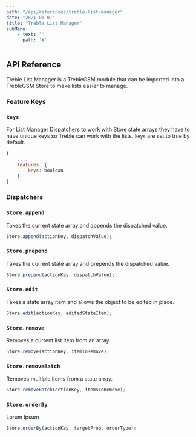 ```yaml
---
path: "/api/references/treble-list-manager"
date: "2021-01-01"
title: "Treble List Manager"
subMenu: 
    - text: ''
      path: '#'
---
```


## API Reference
Treble List Manager is a TrebleGSM module that can be imported into a TrebleGSM Store to make lists easier to manage.

### Feature Keys

### `keys`
For List Manager Dispatchers to work with Store state arrays they have to have unique keys so Treble can work with the lists. `keys` are set to true by default. 
```javascript
{
    ...,
    features: {
        keys: boolean
    }
}
```

### Dispatchers
### `Store.append`
Takes the current state array and appends the dispatched value.
```javascript
Store.append(actionKey, dispatchValue);
```

### `Store.prepend`
Takes the current state array and prepends the dispatched value.
```javascript
Store.prepend(actionKey, dispatchValue);
```

### `Store.edit`
Takes a state array item and allows the object to be edited in place.
```javascript
Store.edit(actionKey, editedStateItem);
```

### `Store.remove`
Removes a current list item from an array.
```javascript
Store.remove(actionKey, itemToRemove);
```

### `Store.removeBatch`
Removes multiple items from a state array.
```javascript
Store.removeBatch(actionKey, itemsToRemove);
```

### `Store.orderBy`
Lorum Ipsum
```javascript
Store.orderBy(actionKey, targetProp, orderType);
```

